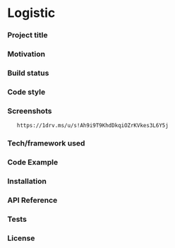 # Logistic
### Project title
### Motivation
### Build status
### Code style
### Screenshots
       https://1drv.ms/u/s!Ah9i9T9KhdDkqiOZrKVkes3L6Y5j
### Tech/framework used
### Code Example
### Installation
### API Reference
### Tests
### License

